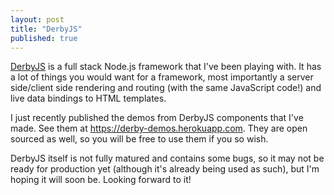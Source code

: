 ```yaml
---
layout: post
title: "DerbyJS"
published: true
---
```


[DerbyJS](http://derbyjs.com) is a full stack Node.js framework that I've been playing with. It has a lot of things you would want for a framework, most importantly a server side/client side rendering and routing (with the same JavaScript code!) and live data bindings to HTML templates. 

I just recently published the demos from DerbyJS components that I've made. See them at https://derby-demos.herokuapp.com. They are open sourced as well, so you will be free to use them if you so wish.

DerbyJS itself is not fully matured and contains some bugs, so it may not be ready for production yet (although it's already being used as such), but I'm hoping it will soon be. Looking forward to it!


